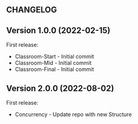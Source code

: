 ## CHANGELOG

## Version 1.0.0 (2022-02-15)

First release:

* Classroom-Start - Initial commit
* Classroom-Mid - Initial commit
* Classroom-Final - Initial commit

## Version 2.0.0 (2022-08-02)

First release:

* Concurrency - Update repo with new Structure
